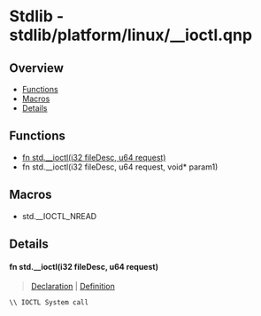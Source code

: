 
# Stdlib - stdlib/platform/linux/__ioctl.qnp

## Overview
 - [Functions](#functions)
 - [Macros](#macros)
 - [Details](#details)


## Functions
 - [fn<i32> std.__ioctl(i32 fileDesc, u64 request)](#ref_a6475871acfd32c827847b42ae1151c7)
 - fn<i32> std.__ioctl(i32 fileDesc, u64 request, void* param1)

## Macros
 - std.__IOCTL_NREAD

## Details
#### <a id="ref_a6475871acfd32c827847b42ae1151c7"/>fn<i32> std.__ioctl(i32 fileDesc, u64 request)
> [Declaration](/stdlib/platform/linux/__ioctl.qnp?plain=1#L8) | [Definition](/stdlib/platform/linux/__ioctl.qnp?plain=1#L15)
```qinp
\\ IOCTL System call
```

